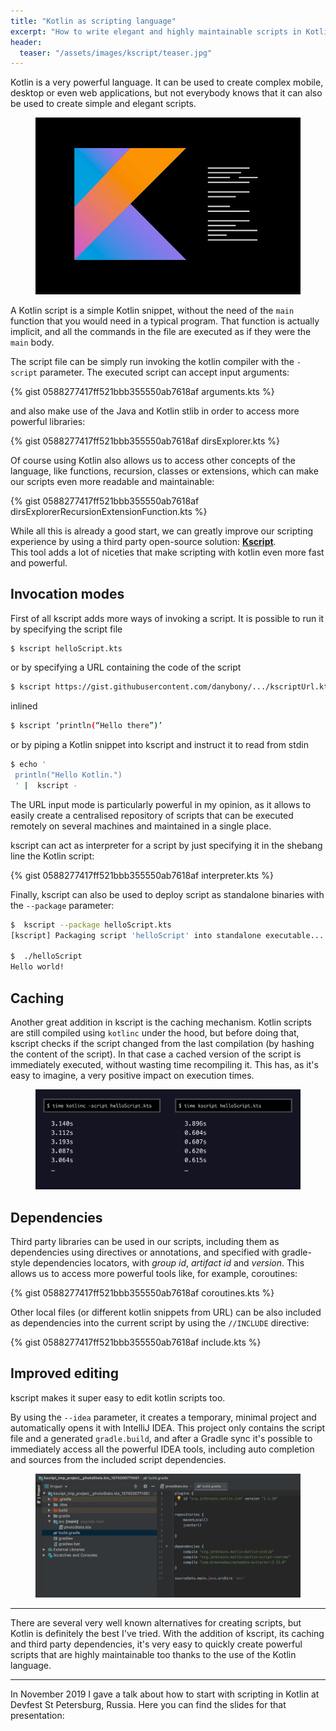 ```yaml
---
title: "Kotlin as scripting language"
excerpt: "How to write elegant and highly maintainable scripts in Kotlin"
header:
  teaser: "/assets/images/kscript/teaser.jpg"
---
```


Kotlin is a very powerful language. It can be used to create complex mobile, desktop or even web applications, but not everybody knows that it can also be used to create simple and elegant scripts.

<figure>
	<img src="/assets/images/kscript/teaser.jpg">
</figure>

A Kotlin script is a simple Kotlin snippet, without the need of the `main` function that you would need in a typical program. That function is actually implicit, and all the commands in the file are executed as if they were the `main` body. 

The script file can be simply run invoking the kotlin compiler with the `-script` parameter.
The executed script can accept input arguments:

{% gist 0588277417ff521bbb355550ab7618af arguments.kts %}

and also make use of the Java and Kotlin stlib in order to access more powerful libraries:

{% gist 0588277417ff521bbb355550ab7618af dirsExplorer.kts %}

Of course using Kotlin also allows us to access other concepts of the language, like functions, recursion, classes or extensions, which can make our scripts even more readable and maintainable:

{% gist 0588277417ff521bbb355550ab7618af dirsExplorerRecursionExtensionFunction.kts %}


While all this is already a good start, we can greatly improve our scripting experience by using a third party open-source solution: [**Kscript**](https://github.com/holgerbrandl/kscript).<br>
This tool adds a lot of niceties that make scripting with kotlin even more fast and powerful.

## Invocation modes

First of all kscript adds more ways of invoking a script. It is possible to run it by specifying the script file

```bash
$ kscript helloScript.kts
```

or by specifying a URL containing the code of the script

```bash
$ kscript https://gist.githubusercontent.com/danybony/.../kscriptUrl.kts
```

inlined
```bash
$ kscript ‘println(“Hello there”)’
```

or by piping a Kotlin snippet into kscript and instruct it to read from stdin
```bash
$ echo '
 println("Hello Kotlin.")
 ' |  kscript -
```

The URL input mode is particularly powerful in my opinion, as it allows to easily create a centralised repository of scripts that can be executed remotely on several machines and maintained in a single place.

kscript can act as interpreter for a script by just specifying it in the shebang line the Kotlin script:

{% gist 0588277417ff521bbb355550ab7618af interpreter.kts %}

Finally, kscript can also be used to deploy script as standalone binaries with the `--package` parameter:

```bash
$  kscript --package helloScript.kts 
[kscript] Packaging script 'helloScript' into standalone executable...
 
$  ./helloScript
Hello world!
```

## Caching

Another great addition in kscript is the caching mechanism. Kotlin scripts are still compiled using `kotlinc` under the hood, but before doing that, kscript checks if the script changed from the last compilation (by hashing the content of the script). In that case a cached version of the script is immediately executed, without wasting time recompiling it. This has, as it's easy to imagine, a very positive impact on execution times.

<figure>
	<a href="/assets/images/kscript/cache.png"><img src="/assets/images/kscript/cache.png" alt="The impact of caching in sequent run of the same, unmodified, script"></a>
</figure>

## Dependencies

Third party libraries can be used in our scripts, including them as dependencies using directives or annotations, and specified with gradle-style dependencies locators, with *group id*, *artifact id* and *version*.
This allows us to access more powerful tools like, for example, coroutines:

{% gist 0588277417ff521bbb355550ab7618af coroutines.kts %}

Other local files (or different kotlin snippets from URL) can be also included as dependencies into the current script by using the `//INCLUDE` directive:

{% gist 0588277417ff521bbb355550ab7618af include.kts %}

## Improved editing

kscript makes it super easy to edit kotlin scripts too.

By using the `--idea` parameter, it creates a temporary, minimal project and automatically opens it with IntelliJ IDEA. This project only contains the script file and a generated `gradle.build`, and after a Gradle sync it's possible to immediately access all the powerful IDEA tools, including auto completion and sources from the included script dependencies.

<figure>
	<a href="/assets/images/kscript/idea.png"><img src="/assets/images/kscript/idea.png" alt="The temporary IntelliJ IDEA project created by kscript"></a>
</figure>

---

There are several very well known alternatives for creating scripts, but Kotlin is definitely the best I've tried. With the addition of kscript, its caching and third party dependencies, it's very easy to quickly create powerful scripts that are highly maintainable too thanks to the use of the Kotlin language.

---

In November 2019 I gave a talk about how to start with scripting in Kotlin at Devfest St Petersburg, Russia. Here you can find the slides for that presentation:

<script async class="speakerdeck-embed" data-id="5192b24853c04315a3b17440f3e5085b" data-ratio="1.77777777777778" src="//speakerdeck.com/assets/embed.js"></script>
